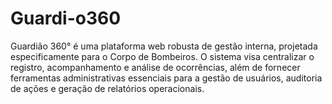 # Guardi-o360
Guardião 360° é uma plataforma web robusta de gestão interna, projetada especificamente para o Corpo de Bombeiros. O sistema visa centralizar o registro, acompanhamento e análise de ocorrências, além de fornecer ferramentas administrativas essenciais para a gestão de usuários, auditoria de ações e geração de relatórios operacionais.

